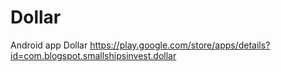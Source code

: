 # Dollar
Android app Dollar
https://play.google.com/store/apps/details?id=com.blogspot.smallshipsinvest.dollar
